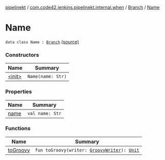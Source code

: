 [pipelinekt](../../../index.md) / [com.code42.jenkins.pipelinekt.internal.when](../../index.md) / [Branch](../index.md) / [Name](./index.md)

# Name

`data class Name : `[`Branch`](../index.md) [(source)](https://github.com/code42/pipelinekt/tree/master/internal/src/main/kotlin/com/code42/jenkins/pipelinekt/internal/when/Branch.kt#L9)

### Constructors

| Name | Summary |
|---|---|
| [&lt;init&gt;](-init-.md) | `Name(name: Str)` |

### Properties

| Name | Summary |
|---|---|
| [name](name.md) | `val name: Str` |

### Functions

| Name | Summary |
|---|---|
| [toGroovy](to-groovy.md) | `fun toGroovy(writer: `[`GroovyWriter`](../../../com.code42.jenkins.pipelinekt.core.writer/-groovy-writer/index.md)`): `[`Unit`](https://kotlinlang.org/api/latest/jvm/stdlib/kotlin/-unit/index.html) |

